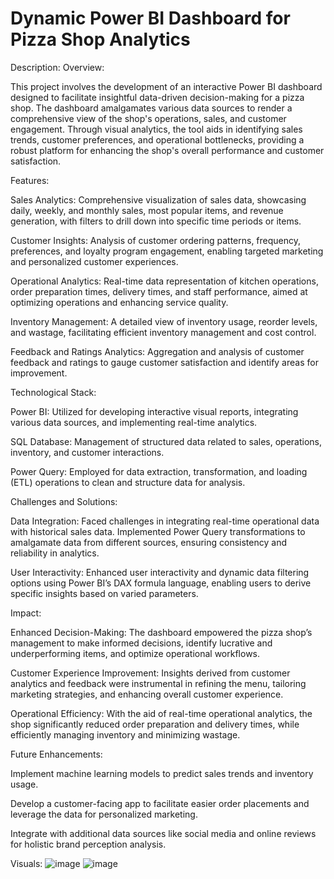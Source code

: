 # Dynamic Power BI Dashboard for Pizza Shop Analytics
Description:
Overview:

This project involves the development of an interactive Power BI dashboard designed to facilitate insightful data-driven decision-making for a pizza shop. The dashboard amalgamates various data sources to render a comprehensive view of the shop's operations, sales, and customer engagement. Through visual analytics, the tool aids in identifying sales trends, customer preferences, and operational bottlenecks, providing a robust platform for enhancing the shop's overall performance and customer satisfaction.

Features:

Sales Analytics: Comprehensive visualization of sales data, showcasing daily, weekly, and monthly sales, most popular items, and revenue generation, with filters to drill down into specific time periods or items.

Customer Insights: Analysis of customer ordering patterns, frequency, preferences, and loyalty program engagement, enabling targeted marketing and personalized customer experiences.

Operational Analytics: Real-time data representation of kitchen operations, order preparation times, delivery times, and staff performance, aimed at optimizing operations and enhancing service quality.

Inventory Management: A detailed view of inventory usage, reorder levels, and wastage, facilitating efficient inventory management and cost control.

Feedback and Ratings Analytics: Aggregation and analysis of customer feedback and ratings to gauge customer satisfaction and identify areas for improvement.

Technological Stack:

Power BI: Utilized for developing interactive visual reports, integrating various data sources, and implementing real-time analytics.

SQL Database: Management of structured data related to sales, operations, inventory, and customer interactions.

Power Query: Employed for data extraction, transformation, and loading (ETL) operations to clean and structure data for analysis.

Challenges and Solutions:

Data Integration: Faced challenges in integrating real-time operational data with historical sales data. Implemented Power Query transformations to amalgamate data from different sources, ensuring consistency and reliability in analytics.

User Interactivity: Enhanced user interactivity and dynamic data filtering options using Power BI’s DAX formula language, enabling users to derive specific insights based on varied parameters.

Impact:

Enhanced Decision-Making: The dashboard empowered the pizza shop’s management to make informed decisions, identify lucrative and underperforming items, and optimize operational workflows.

Customer Experience Improvement: Insights derived from customer analytics and feedback were instrumental in refining the menu, tailoring marketing strategies, and enhancing overall customer experience.

Operational Efficiency: With the aid of real-time operational analytics, the shop significantly reduced order preparation and delivery times, while efficiently managing inventory and minimizing wastage.

Future Enhancements:

Implement machine learning models to predict sales trends and inventory usage.

Develop a customer-facing app to facilitate easier order placements and leverage the data for personalized marketing.

Integrate with additional data sources like social media and online reviews for holistic brand perception analysis.

Visuals:
![image](https://github.com/SammyDS9/BI-Dashboard--Pizza-Shop/assets/116521537/c6ffbb49-adf1-445b-8972-6ee3cd461e74)
![image](https://github.com/SammyDS9/BI-Dashboard--Pizza-Shop/assets/116521537/b7f663b9-ee33-4757-b327-e45578f5ab12)
